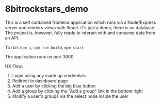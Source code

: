 # 8bitrockstars_demo

This is a self contained frontend application which runs via a Node/Express server and renders views with React. It's just a demo, there is no database. The project is, however, fully ready to interact with and consume data from an API.

To run:
`npm i`, `npm run build`, `npm start`

The application runs on port 3000.


UX Flow:

1. Login using any made up credentials
2. Redirect to dashboard page
3. Add a user by clicking the big blue button
4. Add a group by clicking the "Add a group" link in the bottom right
5. Modify a user's groups via the select node inside the user
